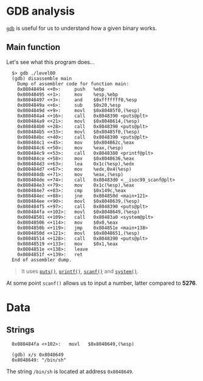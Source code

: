 # GDB analysis

[`gdb`](https://linux.die.net/man/1/gdb) is useful for us to understand how a given binary works.

## Main function

Let's see what this program does...

```gdb
  $> gdb ./level00
  (gdb) disassemble main
    Dump of assembler code for function main:
    0x08048494 <+0>:     push   %ebp
    0x08048495 <+1>:     mov    %esp,%ebp
    0x08048497 <+3>:     and    $0xfffffff0,%esp
    0x0804849a <+6>:     sub    $0x20,%esp
    0x0804849d <+9>:     movl   $0x80485f0,(%esp)
    0x080484a4 <+16>:    call   0x8048390 <puts@plt>
    0x080484a9 <+21>:    movl   $0x8048614,(%esp)
    0x080484b0 <+28>:    call   0x8048390 <puts@plt>
    0x080484b5 <+33>:    movl   $0x80485f0,(%esp)
    0x080484bc <+40>:    call   0x8048390 <puts@plt>
    0x080484c1 <+45>:    mov    $0x804862c,%eax
    0x080484c6 <+50>:    mov    %eax,(%esp)
    0x080484c9 <+53>:    call   0x8048380 <printf@plt>
    0x080484ce <+58>:    mov    $0x8048636,%eax
    0x080484d3 <+63>:    lea    0x1c(%esp),%edx
    0x080484d7 <+67>:    mov    %edx,0x4(%esp)
    0x080484db <+71>:    mov    %eax,(%esp)
    0x080484de <+74>:    call   0x80483d0 <__isoc99_scanf@plt>
    0x080484e3 <+79>:    mov    0x1c(%esp),%eax
    0x080484e7 <+83>:    cmp    $0x149c,%eax
    0x080484ec <+88>:    jne    0x804850d <main+121>
    0x080484ee <+90>:    movl   $0x8048639,(%esp)
    0x080484f5 <+97>:    call   0x8048390 <puts@plt>
    0x080484fa <+102>:   movl   $0x8048649,(%esp)
    0x08048501 <+109>:   call   0x80483a0 <system@plt>
    0x08048506 <+114>:   mov    $0x0,%eax
    0x0804850b <+119>:   jmp    0x804851e <main+138>
    0x0804850d <+121>:   movl   $0x8048651,(%esp)
    0x08048514 <+128>:   call   0x8048390 <puts@plt>
    0x08048519 <+133>:   mov    $0x1,%eax
    0x0804851e <+138>:   leave  
    0x0804851f <+139>:   ret 
  End of assembler dump.
```

> It uses [`puts()`](https://man7.org/linux/man-pages/man3/puts.3.html), [`printf()`](https://man7.org/linux/man-pages/man3/printf.3.html), [`scanf()`](https://man7.org/linux/man-pages/man3/scanf.3.html) and [`system()`](https://man7.org/linux/man-pages/man3/system.3.html).

At some point `scanf()` allows us to input a number, latter compared to **5276**.

# Data

## Strings

```gdb
  0x080484fa <+102>:   movl   $0x8048649,(%esp)

  (gdb) x/s 0x8048649
  0x8048649: "/bin/sh"
```

The string `/bin/sh` is located at address `0x8048649`.